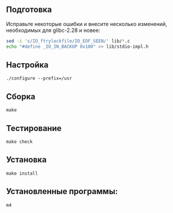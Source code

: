 <package-info :package="package" showsbu2></package-info>
<script>
                new Vue({
                el: '#main',
                data: { package: {} },
                mounted: function () {
                                this.getPackage('m4');
                },

                methods: {
                        getPackage: function(name) {
                                        getPackage(name)
                                        .then(response => this.package = response);
                        },
                }
  })
</script>

## Подготовка

Исправьте некоторые ошибки и внесите несколько изменений, необходимых для glibc-2.28 и новее:

```bash
sed -i 's/IO_ftrylockfile/IO_EOF_SEEN/' lib/*.c
echo "#define _IO_IN_BACKUP 0x100" >> lib/stdio-impl.h
```

## Настройка
```
./configure --prefix=/usr
```

## Сборка

```
make
```

## Тестирование
```
make check
```

## Установка
```
make install
```

## Установленные программы:
`m4`
